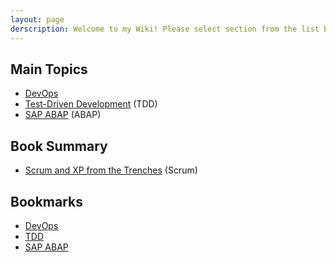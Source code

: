 ```yaml
---
layout: page
derscription: Welcome to my Wiki! Please select section from the list below.
---
```


## Main Topics

- [DevOps](devops)
- [Test-Driven Development](tdd) (TDD)
- [SAP ABAP](abap) (ABAP)

## Book Summary

- [Scrum and XP from the Trenches](scrum) (Scrum)

## Bookmarks

- [DevOps](http://share.xmarks.com/folder/bookmarks/nXDD4nxccp)
- [TDD](http://share.xmarks.com/folder/bookmarks/hDBnN0iuyw)
- [SAP ABAP](http://share.xmarks.com/folder/bookmarks/bUqpQW46JN)
